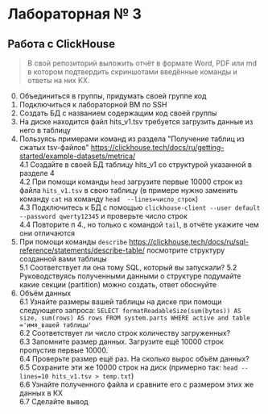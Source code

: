 # Лабораторная № 3
## Работа с ClickHouse
> В свой репозиторий выложить отчёт в формате Word, PDF или md в котором подтвердить скриншотами введённые команды и ответы на них КХ.

0. Объединиться в группы, придумать своей группе код  
1. Подключиться к лабораторной ВМ по SSH  
2. Создать БД с названием содержащим код своей группы  
3. На диске находится файл hits_v1.tsv требуется загрузить данные из него в таблицу  
4. Пользуясь примерами команд из раздела "Получение таблиц из сжатых tsv-файлов" https://clickhouse.tech/docs/ru/getting-started/example-datasets/metrica/  
4.1 Создайте в своей БД таблицу hits_v1 со структурой указанной в разделе 4  
4.2 При помощи команды ``head`` загрузите первые 10000 строк из файла ``hits_v1.tsv`` в свою таблицу (в примере нужно заменить команду ``cat`` на команду ``head  --lines=число_строк``)  
4.3 Подключитесь к БД с помощью ``clickhouse-client --user default --password qwerty12345`` и проверьте число строк  
4.4 Повторите п 4., но только с командой ``tail``, в отчёте укажите чем они отличаются  
5. При помощи команды ``describe`` https://clickhouse.tech/docs/ru/sql-reference/statements/describe-table/ посмотрите структуру созданной вами таблицы  
5.1 Соответствует ли она тому  SQL, который вы запускали?
5.2 Руководствуясь полученными данными о структуре подумайте какие секции (partition) можно создать, ответ обоснуйте
6. Объём данных  
6.1 Узнайте размеры вашей таблицы на диске при помощи следующего запроса: ``SELECT formatReadableSize(sum(bytes)) AS size, sum(rows) AS rows FROM system.parts WHERE active and table ='имя_вашей таблицы'``  
6.2 Соответствует ли число строк количеству загруженных?  
6.3 Запомните размер данных. Загрузите ещё 10000 строк пропустив первые 10000.  
6.4 Проверьте размер ещё раз. На сколько вырос объём данных?  
6.5 Сохраните эти же 10000 строк на диск (примерно так:  ``head --lines=10 hits_v1.tsv > temp.txt``)  
6.6 Узнайте полученного файла и сравните его с размером этих же данных в КХ  
6.7 Сделайте вывод  


